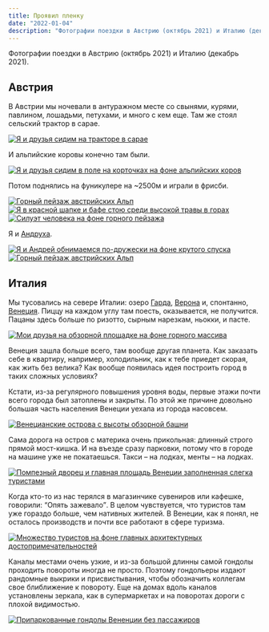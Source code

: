 ```yaml
---
title: Проявил пленку
date: "2022-01-04"
description: "Фотографии поездки в Австрию (октябрь 2021) и Италию (декабрь 2021). На чтение ~5мин."
---
```


Фотографии поездки в Австрию (октябрь 2021) и Италию (декабрь 2021).

## Австрия
В Австрии мы ночевали в антуражном месте со свынями, курями, павлином, лошадьми, петухами, и много с кем еще. Там же стоял сельский трактор в сарае.

<a href="https://dl.dropboxusercontent.com/s/ax4m6q41f5sm7vh/village%20vibe%20raw-min.jpeg?dl=0" target="_blank" rel="noreferrer">
    <img src="https://dl.dropboxusercontent.com/s/c7zew5axk5o2gfw/Optimized-village%20vibe%20raw-min.jpeg?dl=0" alt="Я и друзья сидим на тракторе в сарае" title="Я и друзья сидим на тракторе в сарае"/>
</a>

И альпийские коровы конечно там были.

<a href="https://dl.dropboxusercontent.com/s/l401qfidp96v2ii/cow%20compressed.jpeg?dl=0" target="_blank" rel="noreferrer">
    <img src="https://dl.dropboxusercontent.com/s/zml42hpv4021i5i/cow%20preview.jpeg?dl=0" alt="Я и друзья сидим в поле на корточках на фоне альпийских коров" title="Я и друзья сидим в поле на корточках на фоне альпийских коров"/>
</a>

Потом поднялись на фуникулере на ~2500м и играли в фрисби.

<a href="https://dl.dropboxusercontent.com/s/liyp6z0gxqpk7zp/mountains%20compressed.jpeg?dl=0" target="_blank" rel="noreferrer">
    <img src="https://dl.dropboxusercontent.com/s/4ivjp0a7urjwfwx/mountains%20preview.jpeg?dl=0" alt="Горный пейзаж австрийских Альп" title="Горный пейзаж австрийских Альп"/>
</a>

<a href="https://dl.dropboxusercontent.com/s/v7fb4tqdy31n065/ninja%20compressed.jpeg?dl=0" target="_blank" rel="noreferrer">
    <img src="https://dl.dropboxusercontent.com/s/khioyw0ogsipo2a/ninja%20preview.jpeg?dl=0" alt="Я в красной шапке и бафе стою среди высокой травы в горах" title="Я в красной шапке и бафе стою среди высокой травы в горах"/>
</a>

<a href="https://dl.dropboxusercontent.com/s/pd959pepwacrxur/posture%20compressed.jpeg?dl=0" target="_blank" rel="noreferrer">
    <img src="https://dl.dropboxusercontent.com/s/hn16w9mmhkgl26e/posture%20preview.jpeg?dl=0" alt="Силуэт человека на фоне горного пейзажа" title="Силуэт человека на фоне горного пейзажа"/>
</a>

Я и [Андруха](https://www.instagram.com/andrey_sitsko/).

<a href="https://dl.dropboxusercontent.com/s/mk9ny2xrf8ie5ab/andruha%20compressed.jpeg?dl=0" target="_blank" rel="noreferrer">
    <img src="https://dl.dropboxusercontent.com/s/z7t3vffqyukwr2n/andruha%20preview.jpeg?dl=0" alt="Я и Андрей обнимаемся по-дружески на фоне крутого спуска" title="Я и Андрей обнимаемся по-дружески на фоне крутого спуска"/>
</a>

<a href="https://dl.dropboxusercontent.com/s/wijnjd1j70w86hr/sun%20compressed.jpeg?dl=0" target="_blank" rel="noreferrer">
    <img src="https://dl.dropboxusercontent.com/s/e1kce1sbmx1scza/sun%20preview.jpeg?dl=0" alt="Горный пейзаж австрийских Альп" title="Горный пейзаж австрийских Альп"/>
</a>

## Италия
Мы тусовались на севере Италии: озеро [Гарда](https://goo.gl/maps/hjxXjPotAbXJyPoh8), [Верона](https://goo.gl/maps/p8AkPkf4PgyDXyXA7) и, спонтанно, [Венеция](https://goo.gl/maps/QD5m8KCzTafg53ru8). Пиццу на каждом углу там поесть, оказывается, не получится. Пацаны здесь больше по ризотто, сырным нарезкам, ньокки, и пасте.

<a href="https://dl.dropboxusercontent.com/s/w281j5fvolt9azz/garda%20compressed.jpeg?dl=0" target="_blank" rel="noreferrer">
    <img src="https://dl.dropboxusercontent.com/s/p22iz2jzzcw9rdp/garda%20preview.jpeg?dl=0" alt="Мои друзья на обзорной площадке на фоне горного массива" title="Мои друзья на обзорной площадке на фоне горного массива"/>
</a>

Венеция зашла больше всего, там вообще другая планета. Как заказать себе в квартиру, например, холодильник, как к тебе приедет скорая, как жить без велика? Как вообще появилась идея построить город в таких сложных условиях?

Кстати, из-за регулярного повышения уровня воды, первые этажи почти всего города был затоплены и закрыты. По этой же причине довольно большая часть населения Венеции уехала из города насовсем.

<a href="https://dl.dropboxusercontent.com/s/oiu4uazsophx8yl/venice%203%20compressed.jpeg?dl=0" target="_blank" rel="noreferrer">
    <img src="https://dl.dropboxusercontent.com/s/4hw3jef823kgdqm/venice%203%20preview.jpeg?dl=0" alt="Венецианские острова с высоты обзорной башни" title="Венецианские острова с высоты обзорной башни"/>
</a>

Сама дорога на остров с материка очень прикольная: длинный строго прямой мост-кишка. И на въезде сразу парковки, потому что в городе на машине уже не покатаешься. Такси – на лодках, менты – на лодках.

<a href="https://dl.dropboxusercontent.com/s/n1jiljld15r9x52/venice%201%20compressed.jpeg?dl=0" target="_blank" rel="noreferrer">
    <img src="https://dl.dropboxusercontent.com/s/w5aj9ml60va5uzu/venice%201%20preview.jpeg?dl=0" alt="Помпезный дворец и главная площадь Венеции заполненная слегка туристами" title="Помпезный дворец и главная площадь Венеции заполненная слегка туристами"/>
</a>

Когда кто-то из нас терялся в магазинчике сувениров или кафешке, говорили: <q>Опять зажевало</q>. В целом чувствуется, что туристов там уже гораздо больше, чем нативных жителей. В Венеции, как я понял, не осталось производств и почти все работают в сфере туризма.

<a href="https://dl.dropboxusercontent.com/s/xoorhtpmjtanh2y/venice%202%20compressed.jpeg?dl=0" target="_blank" rel="noreferrer">
    <img src="https://dl.dropboxusercontent.com/s/v05st3giwbv21g0/venice%202%20preview.jpeg?dl=0" alt="Множество туристов на фоне главных архитектурных достопримечательностей" title="Множество туристов на фоне главных архитектурных достопримечательностей"/>
</a>

Каналы местами очень узкие, и из-за большой длинны самой гондолы проходить повороты иногда не просто. Поэтому гондольеры издают рандомные выкрики и присвистывания, чтобы обозначить коллегам свое блиближение к повороту. Еще на домах вдоль каналов установлены зеркала, как в супермаркетах и на поворотах дороги с плохой видимостью.

<a href="https://dl.dropboxusercontent.com/s/7upwqkskn1bse9f/venice%204%20compressed.jpeg?dl=0" target="_blank" rel="noreferrer">
    <img src="https://dl.dropboxusercontent.com/s/ls7xnbq0gw0rko5/venice%204%20preview.jpeg?dl=0" alt="Припаркованные гондолы Вененции без пассажиров" title="Припаркованные гондолы Вененции без пассажиров"/>
</a>